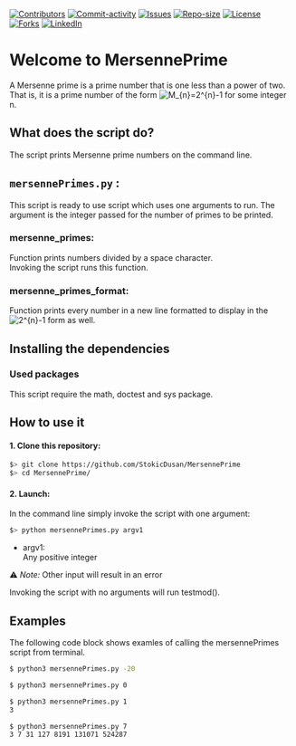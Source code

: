 [![Contributors][contributors-shield]][contributors-url]
[![Commit-activity][commit-activity-shield]][commit-activity-url]
[![Issues][issues-shield]][issues-url]
[![Repo-size][repo-size-shield]][repo-size-url]
[![License][license-shield]][license-url]  
[![Forks][forks-shield]][forks-url]
[![LinkedIn][linkedin-shield]][linkedin-url]

# Welcome to MersennePrime

A Mersenne prime is a prime number that is one less than a power of two. That is, it is a prime number of the form <img src="https://latex.codecogs.com/gif.latex?\bg_white&space;M_{n}=2^{n}-1" title="M_{n}=2^{n}-1" /> for some integer n.

## What does the script do?
The script prints Mersenne prime numbers on the command line.

## `mersennePrimes.py` :
This script is ready to use script which uses one arguments to run. The argument is the integer passed for the number of primes to be printed.

### mersenne_primes:
Function prints numbers divided by a space character.  
Invoking the script runs this function.

### mersenne_primes_format:
Function prints every number in a new line formatted to display in the <img src="https://latex.codecogs.com/gif.latex?\bg_white&space;2^{n}-1" title="2^{n}-1" /> form as well.

## Installing the dependencies

### Used packages
This script require the math, doctest and sys package.

## How to use it
#### 1. Clone this repository:
```zsh
$> git clone https://github.com/StokicDusan/MersennePrime
$> cd MersennePrime/
```
#### 2. Launch:
In the command line simply invoke the script with one argument:
```zsh
$> python mersennePrimes.py argv1
```
* argv1:  
Any positive integer  

:warning: *Note:* Other input will result in an error

Invoking the script with no arguments will run testmod().

## Examples

The following code block shows examles of calling the mersennePrimes script from terminal.

```bash
$ python3 mersennePrimes.py -20

$ python3 mersennePrimes.py 0

$ python3 mersennePrimes.py 1
3

$ python3 mersennePrimes.py 7
3 7 31 127 8191 131071 524287
```

[contributors-shield]: https://img.shields.io/github/contributors/StokicDusan/MersennePrime
[contributors-url]: https://github.com/StokicDusan/MersennePrime/graphs/contributors
[forks-shield]: https://img.shields.io/github/forks/StokicDusan/MersennePrime?style=social
[forks-url]: https://github.com/StokicDusan/MersennePrime/network/members
[issues-shield]: https://img.shields.io/github/issues/StokicDusan/MersennePrime
[issues-url]: https://github.com/StokicDusan/MersennePrime/issues
[commit-activity-shield]: https://img.shields.io/github/last-commit/StokicDusan/MersennePrime
[commit-activity-url]: https://github.com/StokicDusan/MersennePrime/graphs/commit-activity
[license-url]: https://github.com/StokicDusan/MersennePrime/blob/main/LICENSE
[license-shield]: https://img.shields.io/github/license/StokicDusan/MersennePrime
[repo-size-shield]: https://img.shields.io/github/repo-size/StokicDusan/MersennePrime
[repo-size-url]: https://img.shields.io/github/repo-size/StokicDusan/MersennePrime
[linkedin-shield]: https://img.shields.io/badge/LinkedIn-0077B5?style=plastice&logo=linkedin&logoColor=white
[linkedin-url]: https://linkedin.com/in/stokicdusan
